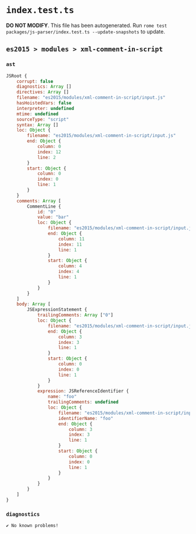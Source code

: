 # `index.test.ts`

**DO NOT MODIFY**. This file has been autogenerated. Run `rome test packages/js-parser/index.test.ts --update-snapshots` to update.

## `es2015 > modules > xml-comment-in-script`

### `ast`

```javascript
JSRoot {
	corrupt: false
	diagnostics: Array []
	directives: Array []
	filename: "es2015/modules/xml-comment-in-script/input.js"
	hasHoistedVars: false
	interpreter: undefined
	mtime: undefined
	sourceType: "script"
	syntax: Array []
	loc: Object {
		filename: "es2015/modules/xml-comment-in-script/input.js"
		end: Object {
			column: 0
			index: 12
			line: 2
		}
		start: Object {
			column: 0
			index: 0
			line: 1
		}
	}
	comments: Array [
		CommentLine {
			id: "0"
			value: "bar"
			loc: Object {
				filename: "es2015/modules/xml-comment-in-script/input.js"
				end: Object {
					column: 11
					index: 11
					line: 1
				}
				start: Object {
					column: 4
					index: 4
					line: 1
				}
			}
		}
	]
	body: Array [
		JSExpressionStatement {
			trailingComments: Array ["0"]
			loc: Object {
				filename: "es2015/modules/xml-comment-in-script/input.js"
				end: Object {
					column: 3
					index: 3
					line: 1
				}
				start: Object {
					column: 0
					index: 0
					line: 1
				}
			}
			expression: JSReferenceIdentifier {
				name: "foo"
				trailingComments: undefined
				loc: Object {
					filename: "es2015/modules/xml-comment-in-script/input.js"
					identifierName: "foo"
					end: Object {
						column: 3
						index: 3
						line: 1
					}
					start: Object {
						column: 0
						index: 0
						line: 1
					}
				}
			}
		}
	]
}
```

### `diagnostics`

```
✔ No known problems!

```
